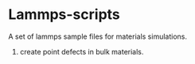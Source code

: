# Lammps-scripts
A set of lammps sample files for materials simulations.
1. create point defects in bulk materials.
